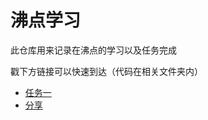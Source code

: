 # 沸点学习
此仓库用来记录在沸点的学习以及任务完成

戳下方链接可以快速到达（代码在相关文件夹内）

* [任务一]( https://github.com/wind-jyf/webstudy-feidian/issues/1 )
* [分享]( https://github.com/wind-jyf/webstudy-feidian/issues/2 )

